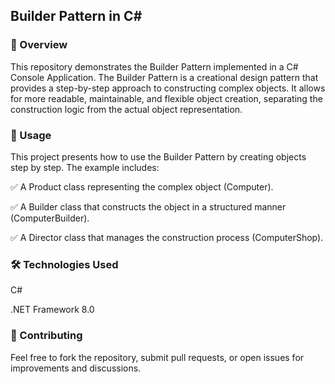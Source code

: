 ## Builder Pattern in C#

### 📌 Overview

This repository demonstrates the Builder Pattern implemented in a C# Console Application. The Builder Pattern is a creational design pattern that provides a step-by-step approach to constructing complex objects. It allows for more readable, maintainable, and flexible object creation, separating the construction logic from the actual object representation.

### 🎯 Usage

This project presents how to use the Builder Pattern by creating objects step by step. The example includes:

✅ A Product class representing the complex object (Computer).

✅ A Builder class that constructs the object in a structured manner (ComputerBuilder).

✅ A Director class that manages the construction process (ComputerShop).

### 🛠️ Technologies Used

C#

.NET Framework 8.0

### 🤝 Contributing

Feel free to fork the repository, submit pull requests, or open issues for improvements and discussions.
